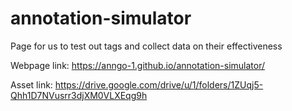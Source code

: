 # annotation-simulator
Page for us to test out tags and collect data on their effectiveness

Webpage link: https://anngo-1.github.io/annotation-simulator/


Asset link: https://drive.google.com/drive/u/1/folders/1ZUqj5-Qhh1D7NVusrr3djXM0VLXEqg9h
